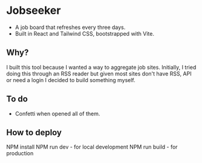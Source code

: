 # Jobseeker

- A job board that refreshes every three days.
- Built in React and Tailwind CSS, bootstrapped with Vite.

## Why?

I built this tool because I wanted a way to aggregate job sites. Initially, I tried doing this through an RSS reader but given most sites don't have RSS, API or need a login I decided to build something myself.

## To do

- Confetti when opened all of them.

## How to deploy

NPM install
NPM run dev - for local development
NPM run build - for production
